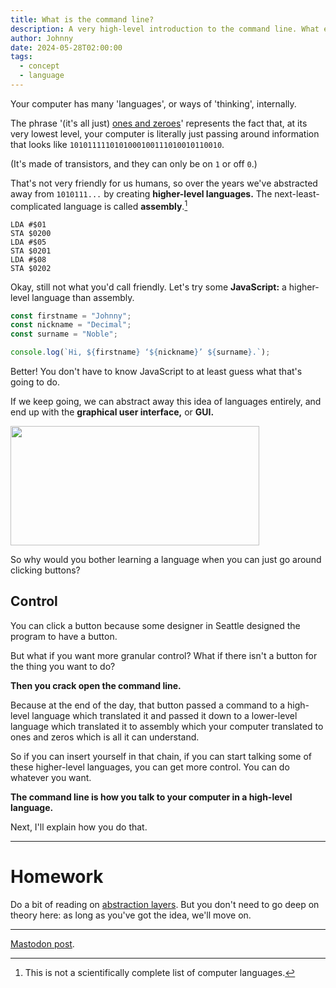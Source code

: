 ```yaml
---
title: What is the command line?
description: A very high-level introduction to the command line. What even is it? Why would we use it?
author: Johnny
date: 2024-05-28T02:00:00
tags:
  - concept
  - language
---
```


Your computer has many 'languages', or ways of 'thinking', internally.

The phrase '(it's all just) [ones and zeroes](https://en.wiktionary.org/wiki/ones_and_zeroes)' represents the fact that, at its very lowest level, your computer is literally just passing around information that looks like `1010111110101000100111010010110010`.

(It's made of transistors, and they can only be on `1` or off `0`.)

That's not very friendly for us humans, so over the years we've abstracted away from `1010111...` by creating **higher-level languages.** The next-least-complicated language is called **assembly**.[^assembly]

[^assembly]: This is not a scientifically complete list of computer languages.

```asm6502
LDA #$01
STA $0200
LDA #$05
STA $0201
LDA #$08
STA $0202
```

Okay, still not what you'd call friendly. Let's try some **JavaScript:** a higher-level language than assembly.

```js
const firstname = "Johnny";
const nickname = "Decimal";
const surname = "Noble";

console.log(`Hi, ${firstname} ‘${nickname}’ ${surname}.`);
```

Better! You don't have to know JavaScript to at least guess what that's going to do.

If we keep going, we can abstract away this idea of languages entirely, and end up with the **graphical user interface,** or **GUI.**

<img src="/img/02.01-mess-error-image9-398x191.png" width="398" height="191" />

So why would you bother learning a language when you can just go around clicking buttons?

## Control

You can click a button because some designer in Seattle designed the program to have a button.

But what if you want more granular control? What if there isn't a button for the thing you want to do?

**Then you crack open the command line.**

Because at the end of the day, that button passed a command to a high-level language which translated it and passed it down to a lower-level language which translated it to assembly which your computer translated to ones and zeros which is all it can understand.

So if you can insert yourself in that chain, if you can start talking some of these higher-level languages, you can get more control. You can do whatever you want.

**The command line is how you talk to your computer in a high-level language.**

Next, I'll explain how you do that.

---

# Homework

Do a bit of reading on [abstraction layers](https://en.wikipedia.org/wiki/Abstraction_layer). But you don't need to go deep on theory here: as long as you've got the idea, we'll move on.

---

[Mastodon post](https://hachyderm.io/@johnnydecimal/112522242814458489).
